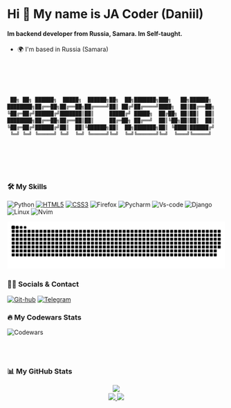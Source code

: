 # Hi 👋 My name is JA Coder (Daniil)
#### Im backend developer from Russia, Samara. Im Self-taught.

* 🌍  I'm based in Russia (Samara)


<br>
<br>




```text


 ██╗ ██╗ ██████╗  █████╗  ██████╗██╗  ██╗███████╗███╗   ██╗██████╗ 
████████╗██╔══██╗██╔══██╗██╔════╝██║ ██╔╝██╔════╝████╗  ██║██╔══██╗
╚██╔═██╔╝██████╔╝███████║██║     █████╔╝ █████╗  ██╔██╗ ██║██║  ██║
████████╗██╔══██╗██╔══██║██║     ██╔═██╗ ██╔══╝  ██║╚██╗██║██║  ██║
╚██╔═██╔╝██████╔╝██║  ██║╚██████╗██║  ██╗███████╗██║ ╚████║██████╔╝
 ╚═╝ ╚═╝ ╚═════╝ ╚═╝  ╚═╝ ╚═════╝╚═╝  ╚═╝╚══════╝╚═╝  ╚═══╝╚═════╝ 
                                                                   
                         
```

<br>
<br>




### 🛠️ My Skills
<p align="left">
<img src="https://api.iconify.design/logos/python.svg" width="36" height="36" alt="Python">
<a href="https://developer.mozilla.org/en-US/docs/Glossary/HTML5" target="_blank" rel="noreferrer"><img src="https://raw.githubusercontent.com/danielcranney/readme-generator/main/public/icons/skills/html5-colored.svg" width="36" height="36" alt="HTML5" /></a>
<a href="https://www.w3.org/TR/CSS/#css" target="_blank" rel="noreferrer"><img src="https://raw.githubusercontent.com/danielcranney/readme-generator/main/public/icons/skills/css3-colored.svg" width="36" height="36" alt="CSS3" /></a>
<img src="https://api.iconify.design/logos/firefox.svg" width="36" height="36" alt="Firefox">
<img src="https://api.iconify.design/devicon/pycharm.svg" width="36" height="36" alt="Pycharm">
<img src="https://api.iconify.design/devicon/vscode.svg" width="36" height="36" alt="Vs-code">
<img src="https://api.iconify.design/skill-icons/django.svg" width="37" height="37" alt="Django">
<img src="https://api.iconify.design/devicon/linux.svg" width="36" height="36" alt="Linux">
<img src="https://api.iconify.design/devicon/neovim.svg" width="36" height="36" alt="Nvim">
</p>


<picture>
  <source media="(prefers-color-scheme: dark)" srcset="https://raw.githubusercontent.com/platane/platane/output/github-contribution-grid-snake-dark.svg">
  <source media="(prefers-color-scheme: light)" srcset="https://raw.githubusercontent.com/platane/platane/output/github-contribution-grid-snake.svg">
  <img alt="github contribution grid snake animation" src="https://raw.githubusercontent.com/platane/platane/output/github-contribution-grid-snake.svg">
</picture>



### 👨‍💻 Socials & Contact

<p align="left"> 
  <a href="https://github.com/DaniilZubkov"><img src="https://api.iconify.design/skill-icons/github-light.svg" width="36" height="36" alt="Git-hub"></a>
  <a href="https://t.me/+1A9f6ZFMJBgxMjRi"><img src="https://www.svgrepo.com/show/354443/telegram.svg" 
     width="36" 
     height="36" 
     alt="Telegram"></a>
</p>


### 🔥 My Codewars Stats

![Codewars](https://www.codewars.com/users/Danil4ek/badges/large)


<br>
<br>

### 📊 My GitHub Stats

<div align="center">
  <a href="http://www.github.com/DaniilZubkov">
    <img src="https://github-readme-streak-stats.herokuapp.com/?user=DaniilZubkov&background=000000&stroke=39FF14&ring=FF003C&fire=FFE600&currStreakNum=FF003C&currStreakLabel=39FF14&sideNums=00F0FF&sideLabels=FF46ED&dates=FFFFFF&hide_border=true" />
  </a>
</div>

<div align="center">
  <tr>
    <td align="center">
      <a href="https://github.com/anuraghazra/github-readme-stats">
        <img height=150 src="https://github-readme-stats.vercel.app/api?username=DaniilZubkov&card_width=200&hide=rank,contribs&show_icons=true&theme=synthwave">
      </a>
    </td>
    <td align="center">
      <a href="https://github.com/anuraghazra/github-readme-stats">
       <img height=150 src="https://github-readme-stats.vercel.app/api/top-langs?username=DaniilZubkov&layout=compact&langs_count=8&theme=synthwave">
      </a>
    </td>
  </tr>
</div>
